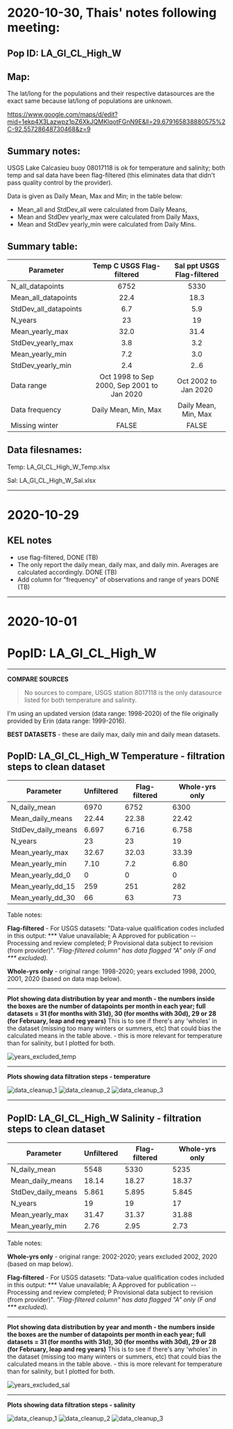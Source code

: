 # 2020-10-30, Thais' notes following meeting:

## Pop ID: LA_GI_CL_High_W

## Map: 

The lat/long for the populations and their respective datasources are the exact same because lat/long of populations are unknown.

https://www.google.com/maps/d/edit?mid=1ekp4X3Lazwpz1pZ6XkJQMKlqotFGnN9E&ll=29.679165838880575%2C-92.55728648730468&z=9

## Summary notes:

USGS Lake Calcasieu buoy 08017118 is ok for temperature and salinity; both temp and sal data have been flag-filtered (this eliminates data that didn't pass quality control by the provider).

Data is given as Daily Mean, Max and Min; in the table below:
- Mean_all and StdDev_all were calculated from Daily Means, 
- Mean and StdDev yearly_max were calculated from Daily Maxs,
- Mean and StdDev yearly_min were calculated from Daily Mins.

## Summary table:

| Parameter             | Temp C USGS Flag-filtered | Sal ppt USGS Flag-filtered |
| ----------------------| :-----------------------: | :------------------------: |
| N_all_datapoints      |         6752              |          5330              |
| Mean_all_datapoints   |          22.4             |          18.3              |
| StdDev_all_datapoints |          6.7              |          5.9               |
| N_years               |            23             |           19               |
| Mean_yearly_max       |            32.0           |           31.4             |
| StdDev_yearly_max     |             3.8           |            3.2             |
| Mean_yearly_min       |              7.2          |           3.0              |
| StdDev_yearly_min     |           2.4             |             2..6           |
| Data range            |Oct 1998 to Sep 2000, Sep 2001 to Jan 2020|Oct 2002 to Jan 2020|
| Data frequency        | Daily Mean, Min, Max      | Daily Mean, Min, Max       |
| Missing winter        |  FALSE                    |     FALSE                  |

## Data filesnames:

Temp: LA_GI_CL_High_W_Temp.xlsx

Sal: LA_GI_CL_High_W_Sal.xlsx

---
# 2020-10-29

## KEL notes
- use flag-filtered, DONE (TB)
-  The only report the daily mean, daily max, and daily min. Averages are calculated accordingly. DONE (TB)
- Add column for "frequency" of observations and range of years DONE (TB)

---
# 2020-10-01

# PopID: LA_GI_CL_High_W
---

**COMPARE SOURCES**

> No sources to compare, USGS station 8017118 is the only datasource listed for both temperature and salinity.

I'm using an updated version (data range: 1998-2020) of the file originally provided by Erin (data range: 1999-2016).

**BEST DATASETS** - these are daily max, daily min and daily mean datasets.

## PopID: LA_GI_CL_High_W Temperature - filtration steps to clean dataset

| Parameter            | Unfiltered | Flag-filtered  | Whole-yrs only |
| ---------------------| ---------- | -------------- | -------------- |
| N_daily_mean         |  6970      |   6752         |     6300       |
| Mean_daily_means     |  22.44     |   22.38        |      22.42     |
| StdDev_daily_means   |  6.697     |   6.716        |      6.758     |
| N_years              |    23      |     23         |      19        |
| Mean_yearly_max      |  32.67     |     32.03      |     33.39      |
| Mean_yearly_min      |  7.10      |      7.2       |      6.80      |
| Mean_yearly_dd_0     |    0       |  0             |      0         |
| Mean_yearly_dd_15    |  259       |     251        |      282       |
| Mean_yearly_dd_30    |    66      |    63          |       73       |

Table notes: 

**Flag-filtered** - For USGS datasets: "Data-value qualification codes included in this output: ***  Value unavailable; A  Approved for publication -- Processing and review completed; P  Provisional data subject to revision (from provider)". *"Flag-filtered column" has data flagged "A" only (F and *** excluded).*

**Whole-yrs only** - original range: 1998-2020; years excluded 1998, 2000, 2001, 2020 (based on data map below).

---

**Plot showing data distribution by year and month - the numbers inside the boxes are the number of datapoints per month in each year; full datasets = 31 (for months with 31d), 30 (for months with 30d), 29 or 28 (for February, leap and reg years)** This is to see if there's any 'wholes' in the dataset (missing too many winters or summers, etc) that could bias the calculated means in the table above. - this is more relevant for temperature than for salinity, but I plotted for both.

![years_excluded_temp](../img/LA_GI_CL_High_W_by_mo_yr_temp.PNG)

---

**Plots showing data filtration steps - temperature**

![data_cleanup_1](../img/LA_GI_CL_High_W_temp_step1_unfiltered.PNG)
![data_cleanup_2](../img/LA_GI_CL_High_W_temp_step2_flagfiltered.PNG)
![data_cleanup_3](../img/LA_GI_CL_High_W_temp_step3_wholeyears.PNG)

---

## PopID: LA_GI_CL_High_W Salinity - filtration steps to clean dataset

| Parameter          | Unfiltered | Flag-filtered     | Whole-yrs only |
| -------------------| ---------- | ----------------- | -------------- |
| N_daily_mean       |  5548      |     5330          |     5235       |
| Mean_daily_means   |   18.14    |      18.27        |     18.37      |
| StdDev_daily_means |   5.861    |       5.895       |     5.845      |
| N_years            |   19       |         19        |      17        |
| Mean_yearly_max    |  31.47     |       31.37       |      31.88     |
| Mean_yearly_min    |    2.76    |        2.95       |      2.73      |


Table notes:

**Whole-yrs only** - original range: 2002-2020; years excluded 2002, 2020 (based on map below).

**Flag-filtered** - For USGS datasets: "Data-value qualification codes included in this output: ***  Value unavailable; A  Approved for publication -- Processing and review completed; P  Provisional data subject to revision (from provider)". *"Flag-filtered column" has data flagged "A" only (F and *** excluded).*

---

**Plot showing data distribution by year and month - the numbers inside the boxes are the number of datapoints per month in each year; full datasets = 31 (for months with 31d), 30 (for months with 30d), 29 or 28 (for February, leap and reg years)** This is to see if there's any 'wholes' in the dataset (missing too many winters or summers, etc) that could bias the calculated means in the table above. - this is more relevant for temperature than for salinity, but I plotted for both.

![years_excluded_sal](../img/LA_GI_CL_High_W_by_mo_yr_sal.PNG)

---

**Plots showing data filtration steps - salinity**

![data_cleanup_1](../img/LA_GI_CL_High_W_sal_step1_unfiltered.PNG)
![data_cleanup_2](../img/LA_GI_CL_High_W_sal_step2_flagfiltered.PNG)
![data_cleanup_3](../img/LA_GI_CL_High_W_sal_step3_wholeyears.PNG)

